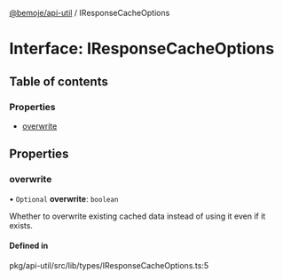 [@bemoje/api-util](/docs/md/index.md) / IResponseCacheOptions

# Interface: IResponseCacheOptions

## Table of contents

### Properties

- [overwrite](/docs/md/interfaces/IResponseCacheOptions.md#overwrite)

## Properties

### overwrite

• `Optional` **overwrite**: `boolean`

Whether to overwrite existing cached data instead of using it even if it exists.

#### Defined in

pkg/api-util/src/lib/types/IResponseCacheOptions.ts:5
